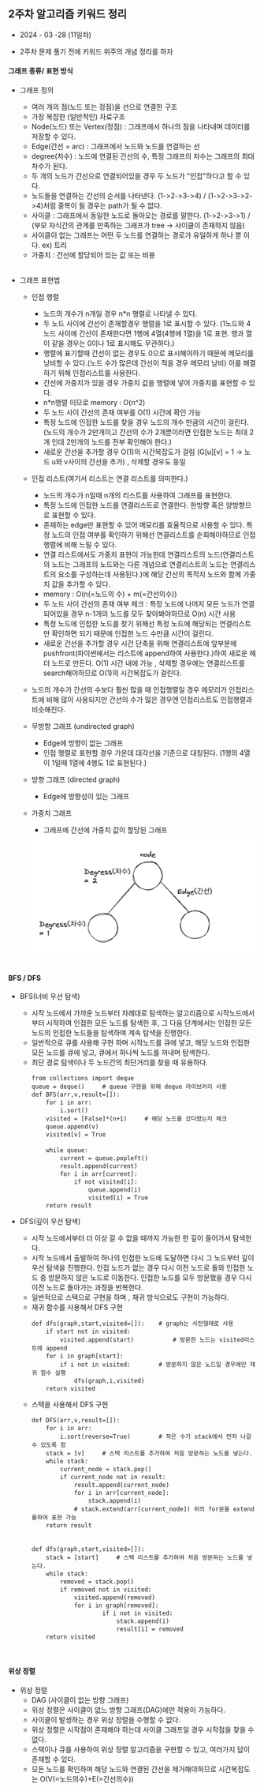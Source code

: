 ## 2주차 알고리즘 키워드 정리   
* 2024 - 03 -28 (11일차)

* 2주차 문제 풀기 전에 키워드 위주의 개념 정리를 하자  

#### 그래프 종류/ 표현 방식  

* 그래프 정의  
    * 여러 개의 점(노드 또는 정점)을 선으로 연결한 구조  
    * 가장 복잡한 (일반적인) 자료구조   
    * Node(노드) 또는 Vertex(정점) : 그래프에서 하나의 점을 나타내며 데이터를 저장할 수 있다.   
    * Edge(간선 = arc) : 그래프에서 노드와 노드를 연결하는 선   
    * degree(차수) : 노드에 연결된 간선의 수, 특정 그래프의 차수는 그래프의 최대 차수가 된다. 
    * 두 개의 노드가 간선으로 연결되어있을 경우 두 노드가 "인접"하다고 할 수 있다.   
    * 노드들을 연결하는 간선의 순서를 나타낸다. (1->2->3->4) / (1->2->3->2->4)처럼 중복이 될 경우는 path가 될 수 없다.      
    * 사이클 : 그래프에서 동일한 노드로 돌아오는 경로를 말한다. (1->2->3->1) / (부모 자식간의 관계를 만족하는 그래프가 tree -> 사이클이 존재하지 않음)   
    * 사이클이 없는 그래프는 어떤 두 노드를 연결하는 경로가 유일하게 하나 뿐 이다. ex) 트리  
    * 가중치 : 간선에 할당되어 있는 값 또는 비용      
    <br/>

* 그래프 표현법  
    * 인접 행렬  
        * 노드의 개수가 n개일 경우 n*n 행렬로 나타낼 수 있다.    
        * 두 노드 사이에 간선이 존재할경우 행렬을 1로 표시할 수 있다. (1노드와 4노드 사이에 간선이 존재한다면 1행에 4열(4행에 1열)을 1로 표현. 행과 열이 같을 경우는 0이나 1로 표시해도 무관하다.)   
        * 행렬에 표기할때 간선이 없는 경우도 0으로 표시해야하기 때문에 메모리를 낭비할 수 있다.(노드 수가 많은데 간선이 적을 경우 메모리 낭비) 이를 해결하기 위해 인접리스트를 사용한다.   
        * 간선에 가중치가 있을 경우 가중치 값을 행렬에 넣어 가중치를 표현할 수 있다.   
        * n*n행렬 이므로 memory : O(n^2)
        * 두 노드 사이 간선의 존재 여부를 O(1) 시간에 확인 가능  
        * 특정 노드에 인접한 노드를 찾을 경우 노드의 개수 만큼의 시간이 걸린다. (노드의 개수가 2만개이고 간선의 수가 2개뿐이라면 인접한 노드는 최대 2개 인데 2만개의 노드를 전부 확인해야 한다.)  
        * 새로운 간선을 추가할 경우 O(1)의 시간복잡도가 걸림  (G[u][v] = 1  -> 노드 u와 v사이의 간선을 추가) , 삭제할 경우도 동일  

    * 인접 리스트(여기서 리스트는 연결 리스트를 의미한다.)  
        * 노드의 개수가 n일때 n개의 리스트를 사용하여 그래프를 표현한다.
        * 특정 노드에 인접한 노드를 연결리스트로 연결한다. 한방향 혹은 양방향으로 표현할 수 있다.  
        * 존재하는 edge만 표현할 수 있어 메모리를 효율적으로 사용할 수 있다. 특정 노드의 인접 여부를 확인하기 위해선 연결리스트를 순회해야하므로 인접행렬에 비해 느릴 수 있다.     
        * 연결 리스트에서도 가중치 표현이 가능한데 연결리스트의 노드(연결리스트의 노드는 그래프의 노드와는 다른 개념으로 연결리스트의 노드는 연결리스트의 요소를 구성하는데 사용된다.)에 해당 간선의 목적지 노드와 함께 가중치 값을 추가할 수 있다.   
        * memory : O(n(=노드의 수) + m(=간선의수))   
        * 두 노드 사이 간선의 존재 여부 체크 : 특정 노드에 나머지 모든 노드가 연결 되어있을 경우 n-1개의 노드를 모두 찾아봐야하므로 O(n) 시간 사용  
        * 특정 노드에 인접한 노드를 찾기 위해선 특정 노드에 해당되는 연결리스트만 확인하면 되기 때문에 인접한 노드 수만큼 시간이 걸린다.   
        * 새로운 간선을 추가할 경우 시간 단축을 위해 연결리스트에 앞부분에 pushfront(파이썬에서는 리스트에 append하여 사용한다.)하여 새로운 헤더 노드로 만든다.  O(1) 시간 내에 가능  , 삭제할 경우에는 연결리스트를 search해야하므로 O(1)의 시간복잡도가 걸린다.   

    * 노드의 개수가 간선의 수보다 훨씬 많을 때 인접행렬일 경우 메모리가 인접리스트에 비해 많이 사용되지만 간선의 수가 많은 경우엔 인접리스트도 인접행렬과 비슷해진다.   

    * 무방향 그래프 (undirected graph)
        * Edge에 방향이 없는 그래프  
        * 인접 행렬로 표현할 경우 가운데 대각선을 기준으로 대칭된다. (1행의 4열이 1일때 1열에 4행도 1로 표현된다.)  
         
    * 방향 그래프 (directed graph)  
        * Edge에 방향성이 있는 그래프 
    * 가중치 그래프  
        * 그래프에 간선에 가중치 값이 할당된 그래프
        <img src="./img/image1.png">

    <br/>   

#### BFS / DFS   

* BFS(너비 우선 탐색)    
    * 시작 노드에서 가까운 노드부터 차례대로 탐색하는 알고리즘으로 시작노드에서부터 시작하여 인접한 모든 노드를 탐색한 후, 그 다음 단계에서는 인접한 모든노드의 인접한 노드들을 탐색하며 계속 탐색을 진행한다.  
    * 일반적으로 큐를 사용해 구현 하며 시작노드를 큐에 넣고, 해당 노드와 인접한 모든 노드를 큐에 넣고, 큐에서 하나씩 노드를 꺼내며 탐색한다.  
    * 최단 경로 탐색이나 두 노드간의 최단거리를 찾을 때 유용하다.  
        ```
        from collections import deque
        queue = deque()     # queue 구현을 위해 deque 라이브러리 사용   
        def BFS(arr,v,result=[]):
            for i in arr:
                i.sort()
            visited = [False]*(n+1)     # 해당 노드를 갔다왔는지 체크  
            queue.append(v)
            visited[v] = True

            while queue:
                current = queue.popleft()
                result.append(current)
                for i in arr[current]:
                    if not visited[i]:
                        queue.append(i)
                        visited[i] = True
            return result
        ```

* DFS(깊이 우선 탐색)  
    * 시작 노드에서부터 더 이상 갈 수 없을 때까지 가능한 한 깊이 들어가서 탐색한다.  
    * 시작 노드에서 출발하여 하나의 인접한 노드에 도달하면 다시 그 노드부터 깊이 우선 탐색을 진행한다. 인접 노드가 없는 경우 다시 이전 노드로 돌와 인접한 노드 중 방문하지 않은 노드로 이동한다. 인접한 노드를 모두 방문했을 경우 다시 이전 노드로 돌아가는 과정을 반복한다.  
    * 일반적으로 스택으로 구현을 하며 , 재귀 방식으로도 구현이 가능하다.  
    * 재귀 함수를 사용해서 DFS 구현  
        ```
        def dfs(graph,start,visited=[]):    # graph는 사전형태로 사용  
            if start not in visited:
                visited.append(start)           # 방문한 노드는 visited리스트에 append
            for i in graph[start]:
                if i not in visited:        # 방문하지 않은 노드일 경우에만 재귀 함수 실행  
                    dfs(graph,i,visited)
            return visited
        ```   
    * 스택을 사용해서 DFS 구현  
        ```
       def DFS(arr,v,result=[]):
            for i in arr:
                i.sort(reverse=True)        # 작은 수가 stack에서 먼저 나갈 수 있도록 함  
            stack = [v]     # 스택 리스트를 추가하여 처음 방문하는 노드를 넣는다. 
            while stack:
                current_node = stack.pop()
                if current_node not in result:
                    result.append(current_node)
                    for i in arr[current_node]:
                        stack.append(i)
                    # stack.extend(arr[current_node]) 위의 for문을 extend를하여 표현 가능  
            return result


        def dfs(graph,start,visited=[]):
            stack = [start]     # 스택 리스트를 추가하여 처음 방문하는 노드를 넣는다.
            while stack:
                removed = stack.pop()
                if removed not in visited:
                    visited.append(removed)
                    for i in graph[removed]:
                            if i not in visited:
                                stack.append(i)
                                result[i] = removed
            return visited
        ```    
        <br/>

#### 위상 정렬  

* 위상 정렬   
    * DAG (사이클이 없는 방향 그래프)  
    * 위상 정렬은 사이클이 없느 방향 그래프(DAG)에만 적용이 가능하다.  
    * 사이클이 발생하는 경우 위상 정렬을 수행할 수 없다.  
    * 위상 정렬은 시작점이 존재해야 하는데 사이클 그래프일 경우 시작점을 찾을 수 없다.  
    * 스택이나 큐를 사용하여 위상 정렬 알고리즘을 구현할 수 있고, 여러가지 답이 존재할 수 있다.  
    * 모든 노드를 확인하며 해당 노드와 연결된 간선을 제거해야하므로 시간복잡도는 O(V(=노드의수)+E(=간선의수))
